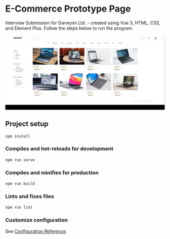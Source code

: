 # E-Commerce Prototype Page
Interview Submission for Darwynn Ltd. - created using Vue 3, HTML, CSS, and Element Plus.
Follow the steps below to run the program. 

<img src="./screenshots/website_prototype.jpg" width="700">

## Project setup
```
npm install
```

### Compiles and hot-reloads for development
```
npm run serve
```

### Compiles and minifies for production
```
npm run build
```

### Lints and fixes files
```
npm run lint
```

### Customize configuration
See [Configuration Reference](https://cli.vuejs.org/config/).
